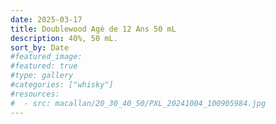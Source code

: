```yaml
---
date: 2025-03-17
title: Doublewood Agé de 12 Ans 50 mL
description: 40%, 50 mL.
sort_by: Date
#featured_image: 
#featured: true
#type: gallery
#categories: ["whisky"]
#resources:
#  - src: macallan/20_30_40_50/PXL_20241004_100905984.jpg
---
```

